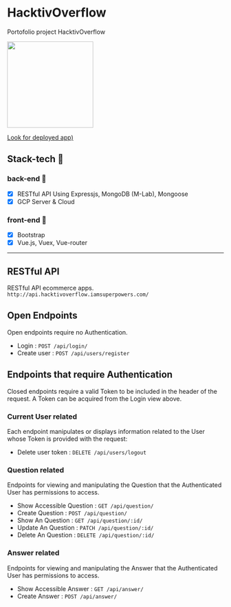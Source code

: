 # HacktivOverflow
Portofolio project HacktivOverflow

<img src="http://sarahsplace.com.au/wp-content/uploads/2018/02/MADE-WITH-LOVE-800x675.jpg" width="200">

[Look for deployed app)](http://hacktivoverflow.iamsuperpowers.com)

## Stack-tech :dart:

### back-end :wrench:
- [x] RESTful API Using Expressjs, MongoDB (M-Lab), Mongoose
- [x] GCP Server & Cloud

### front-end :art:
- [x] Bootstrap
- [x] Vue.js, Vuex, Vue-router

---

## RESTful API
RESTful API ecommerce apps.
`http://api.hacktivoverflow.iamsuperpowers.com/`

## Open Endpoints

Open endpoints require no Authentication.

* Login : `POST /api/login/`
* Create user : `POST /api/users/register`

## Endpoints that require Authentication

Closed endpoints require a valid Token to be included in the header of the
request. A Token can be acquired from the Login view above.

### Current User related

Each endpoint manipulates or displays information related to the User whose
Token is provided with the request:

* Delete user token : `DELETE /api/users/logout`

### Question related

Endpoints for viewing and manipulating the Question that the Authenticated User
has permissions to access.

* Show Accessible Question : `GET /api/question/`
* Create Question : `POST /api/question/`
* Show An Question : `GET /api/question/:id/`
* Update An Question : `PATCH /api/question/:id/`
* Delete An Question : `DELETE /api/question/:id/`

### Answer related

Endpoints for viewing and manipulating the Answer that the Authenticated User
has permissions to access.

* Show Accessible Answer : `GET /api/answer/`
* Create Answer : `POST /api/answer/`